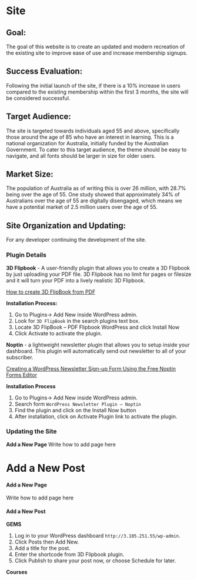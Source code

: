 # Site

## Goal:

The goal of this website is to create an updated and modern recreation of the existing site to improve ease of use and
increase membership signups.

## Success Evaluation:

Following the initial launch of the site, if there is a 10% increase in users compared to the existing membership within
the first 3 months, the site will be considered successful.

## Target Audience:

The site is targeted towards individuals aged 55 and above, specifically those around the age of 85 who have an interest
in learning. This is a national organization for Australia, initially funded by the Australian Government. To cater to
this target audience, the theme should be easy to navigate, and all fonts should be larger in size for older users.

## Market Size:

The population of Australia as of writing this is over 26 million, with 28.7% being over the age of 55. One study showed
that approximately 34% of Australians over the age of 55 are digitally disengaged, which means we have a potential
market of 2.5 million users over the age of 55.

## Site Organization and Updating:

For any developer continuing the development of the site.

### Plugin Details

**3D Flipbook** - A user-friendly plugin that allows you to create a 3D Flipbook by just uploading your PDF file. 3D Flipbook has no limit for pages or filesize and it will turn your PDF into a lively realistic 3D Flipbook.

[How to create 3D FlipBook from PDF](https://www.youtube.com/watch?v=COueCeQpeB4)

**Installation Process:**

1. Go to Plugins-> Add New inside WordPress admin.
2. Look for `3D FlipBook` in the search plugins text box.
3. Locate 3D FlipBook – PDF Flipbook WordPress and click Install Now
4. Click Activate to activate the plugin.

**Noptin** - a lightweight newsletter plugin that allows you to setup inside your dashboard. This plugin will automatically send out newsletter to all of your subscriber.

[Creating a WordPress Newsletter Sign-up Form Using the Free Noptin Forms Editor](https://www.youtube.com/watch?v=Uyah658bPUs)

**Installation Process**

1. Go to Plugins-> Add New inside WordPress admin.
2. Search form `WordPress Newsletter Plugin – Noptin`
3. Find the plugin and click on the Install Now button
4. After installation, click on Activate Plugin link to activate the plugin.


### Updating the Site

**Add a New Page**
Write how to add page here

**Add a New Post**
=======
#### Add a New Page 
Write how to add page here

#### Add a New Post 
__GEMS__

1. Log in to your WordPress dashboard `http://3.105.251.55/wp-admin`.
2. Click Posts then Add New.
3. Add a title for the post.
4. Enter the shortcode from 3D Flipbook plugin.
5. Click Publish to share your post now, or choose Schedule for later.

__Courses__
